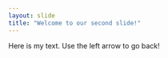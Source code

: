 ```yaml
---
layout: slide
title: "Welcome to our second slide!"
---
```

Here is my text. 
Use the left arrow to go back!

